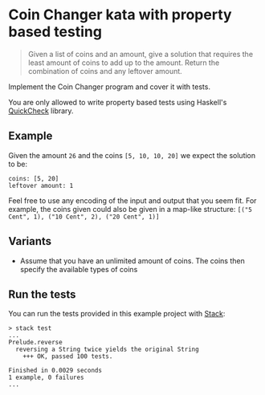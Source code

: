 # Coin Changer kata with property based testing

> Given a list of coins and an amount, give a solution that requires the least amount of coins to add up to the amount.
Return the combination of coins and any leftover amount.

Implement the Coin Changer program and cover it with tests.

You are only allowed to write property based tests using Haskell's [QuickCheck](https://hackage.haskell.org/package/QuickCheck) library.

## Example
Given the amount `26` and the coins `[5, 10, 10, 20]` we expect the solution to be:
```
coins: [5, 20]
leftover amount: 1
```

Feel free to use any encoding of the input and output that you seem fit. For example, the coins given could also be given in a map-like structure: `[("5 Cent", 1), ("10 Cent", 2), ("20 Cent", 1)]`

## Variants
* Assume that you have an unlimited amount of coins. The coins then specify the available types of coins

## Run the tests

You can run the tests provided in this example project with [Stack](https://docs.haskellstack.org):

```
> stack test
...        
Prelude.reverse
  reversing a String twice yields the original String
    +++ OK, passed 100 tests.

Finished in 0.0029 seconds
1 example, 0 failures
...                          
```
